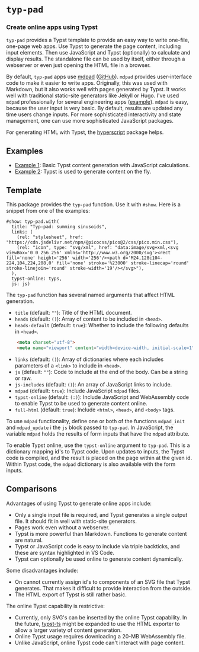 
# `typ-pad`
### Create online apps using Typst

`typ-pad` provides a Typst template to provide an easy way to write one-file, one-page web apps. Use Typst to generate the page content, including input elements. Then use JavaScript and Typst (optionally) to calculate and display results. The standalone file can be used by itself, either through a webserver or even just opening the HTML file in a browser.

By default, `typ-pad` apps use [mdpad](https://mdpad.netlify.app/) ([GitHub](https://github.com/tshort/mdpad-js)). `mdpad` provides user-interface code to make it easier to write apps. Originally, this was used with Markdown, but it also works well with pages generated by Typst. It works well with traditional static-site generators like Jekyll or Hugo. I've used `mdpad` professionally for several engineering apps ([example](https://distributionhandbook.com/calculators/fault-simulator/)). `mdpad` is easy, because the user input is very basic. By default, results are updated any time users change inputs. For more sophisticated interactivity and state management, one can use more sophisticated JavaScript packages. 

For generating HTML with Typst, the [hyperscript](https://github.com/tshort/hyperscript) package helps.

## Examples

* [Example 1](https://tshort.github.io/typ-pad/examples/1/): Basic Typst content generation with JavaScript calculations.
* [Example 2](https://tshort.github.io/typ-pad/examples/2/): Typst is used to generate content on the fly.

## Template

This package provides the `typ-pad` function. Use it with `#show`. Here is a snippet from one of the examples:

```typ
#show: typ-pad.with(
  title: "Typ-pad: summing sinusoids",
  links: (
    (rel: "stylesheet", href: "https://cdn.jsdelivr.net/npm/@picocss/pico@2/css/pico.min.css"),
    (rel: "icon", type: "svg/xml", href: "data:image/svg+xml,<svg viewBox='0 0 256 256' xmlns='http://www.w3.org/2000/svg'><rect fill='none' height='256' width='256'/><path d='M24,128c104-224,104,224,208,0' fill='none' stroke='%23000' stroke-linecap='round' stroke-linejoin='round' stroke-width='19'/></svg>"),
  ),
  typst-online: typs, 
  js: js)
```

The `typ-pad` function has several named arguments that affect HTML generation. 
- `title` (default: `""`): Title of the HTML document.
- `heads` (default: `()`): Array of content to be included in `<head>`.
- `heads-default` (default: `true`): Whether to include the following defaults in `<head>`.
```html
    <meta charset="utf-8">
    <meta name="viewport" content="width=device-width, initial-scale=1">
```
- `links` (default: `()`): Array of dictionaries where each includes parameters of a `<link>` to include in `<head>`.
- `js` (default: `""`): Code to include at the end of the body. Can be a string or raw.
- `js-includes` (default: `()`): An array of JavaScript links to include.
- `mdpad` (default: `true`): Include JavaScript `mdpad` files.
- `typst-online` (default: `(:)`): Include JavaScript and WebAssembly code to enable Typst to be used to generate content online.
- `full-html` (default: `true`): Include `<html>`, `<head>`, and `<body>` tags.

To use `mdpad` functionality, define one or both of the functions `mdpad_init` and `mdpad_update` i the `js` block passed to `typ-pad`. In JavaScript, the variable `mdpad` holds the results of form inputs that have the `mdpad` attribute.

To enable Typst online, use the `typst-online` argument to `typ-pad`. This is a dictionary mapping id's to Typst code. Upon updates to inputs, the Typst code is compiled, and the result is placed on the page within at the given id. Within Typst code, the `mdpad` dictionary is also available with the form inputs.

## Comparisons

Advantages of using Typst to generate online apps include:
- Only a single input file is required, and Typst generates a single output file. It should fit in well with static-site generators.
- Pages work even without a webserver.
- Typst is more powerful than Markdown. Functions to generate content are natural.
- Typst or JavaScript code is easy to include via triple backticks, and these are syntax highlighted in VS Code.
- Typst can optionally be used online to generate content dynamically.

Some disadvantages include:
- On cannot currently assign id's to components of an SVG file that Typst generates. That makes it difficult to provide interaction from the outside.
- The HTML export of Typst is still rather basic.

The online Typst capability is restrictive:
- Currently, only SVG's can be inserted by the online Typst capability. In the future, [typst-ts](https://myriad-dreamin.github.io/typst.ts/) might be expanded to use the HTML exporter to allow a larger variety of content generation.
- Online Typst usage requires downloading a 20-MB WebAssembly file.
- Unlike JavaScript, online Typst code can't interact with page content.

